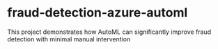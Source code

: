 # fraud-detection-azure-automl
This project demonstrates how AutoML can significantly improve fraud detection with minimal manual intervention

